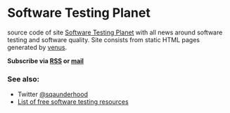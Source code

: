 # Software Testing Planet

source code of site [Software Testing
Planet](https://bronevichok.ru/sqa-planet) with all news around software
testing and software quality. Site consists from static HTML pages generated by
[venus](http://www.intertwingly.net/code/venus/).

**Subscribe via [RSS](https://feeds.feedburner.com/SoftwareTestingPlanet) or [mail](https://feedburner.google.com/fb/a/mailverify?uri=SoftwareTestingPlanet)**

### See also:

- Twitter [@sqaunderhood](https://twitter.com/sqaunderhood)
- [List of free software testing resources](https://github.com/ligurio/free-software-testing-books)

